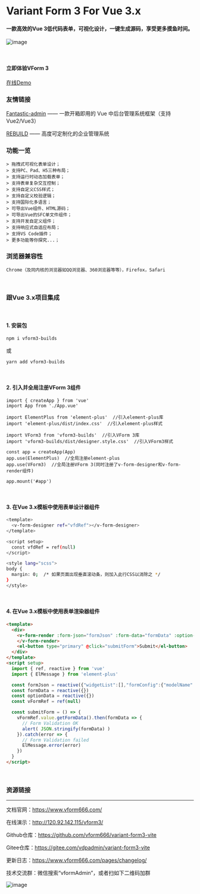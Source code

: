 # Variant Form 3 For Vue 3.x
#### 一款高效的Vue 3低代码表单，可视化设计，一键生成源码，享受更多摸鱼时间。

![image](https://vform2021.oss-cn-beijing.aliyuncs.com/vform_demo.gif?versionId=CAEQGBiBgIDst4zj4hciIDQyYTkyOGY1ZGJiODQ4YTk5ZjkxMGIwMDY0MmY2M2Ri)

<br/>

#### 立即体验VForm 3
 [在线Demo](http://120.92.142.115:81/vform3/)
 
 ### 友情链接
 [Fantastic-admin](https://hooray.gitee.io/fantastic-admin/) —— 一款开箱即用的 Vue 中后台管理系统框架（支持Vue2/Vue3）
 
 [REBUILD](https://getrebuild.com/) —— 高度可定制化的企业管理系统
 
 ### 功能一览
 ```
 > 拖拽式可视化表单设计；
 > 支持PC、Pad、H5三种布局；
 > 支持运行时动态加载表单；
 > 支持表单复杂交互控制；
 > 支持自定义CSS样式；
 > 支持自定义校验逻辑；
 > 支持国际化多语言；
 > 可导出Vue组件、HTML源码；
 > 可导出Vue的SFC单文件组件；
 > 支持开发自定义组件；
 > 支持响应式自适应布局；
 > 支持VS Code插件；
 > 更多功能等你探究...；
 ```
 
 ### 浏览器兼容性
 ```Chrome（及同内核的浏览器如QQ浏览器、360浏览器等等），Firefox，Safari```
 
 <br/>
 
 ### 跟Vue 3.x项目集成
 
 <br/>
 
 #### 1. 安装包
   ```bash
   npm i vform3-builds
   ```
 或
   ```bash
   yarn add vform3-builds
   ```
 
 <br/>
 
 #### 2. 引入并全局注册VForm 3组件
 ```
 import { createApp } from 'vue'
 import App from './App.vue'
 
 import ElementPlus from 'element-plus'  //引入element-plus库
 import 'element-plus/dist/index.css'  //引入element-plus样式
 
 import VForm3 from 'vform3-builds'  //引入VForm 3库
 import 'vform3-builds/dist/designer.style.css'  //引入VForm3样式
 
 const app = createApp(App)
 app.use(ElementPlus)  //全局注册element-plus
 app.use(VForm3)  //全局注册VForm 3(同时注册了v-form-designer和v-form-render组件)
 
 app.mount('#app')
 ```
 
 <br/>
 
 #### 3. 在Vue 3.x模板中使用表单设计器组件
 ```bash
 <template>
   <v-form-designer ref="vfdRef"></v-form-designer>
 </template>
 
 <script setup>
   const vfdRef = ref(null)
 </script>
 
 <style lang="scss">
 body {
   margin: 0;  /* 如果页面出现垂直滚动条，则加入此行CSS以消除之 */
 }
 </style>
 ```
 
 <br/>
 
 #### 4. 在Vue 3.x模板中使用表单渲染器组件
 ```html
 <template>
   <div>
     <v-form-render :form-json="formJson" :form-data="formData" :option-data="optionData" ref="vFormRef">
     </v-form-render>
     <el-button type="primary" @click="submitForm">Submit</el-button>
   </div>
 </template>
 <script setup>
   import { ref, reactive } from 'vue'
   import { ElMessage } from 'element-plus'
 
   const formJson = reactive({"widgetList":[],"formConfig":{"modelName":"formData","refName":"vForm","rulesName":"rules","labelWidth":80,"labelPosition":"left","size":"","labelAlign":"label-left-align","cssCode":"","customClass":"","functions":"","layoutType":"PC","jsonVersion":3,"onFormCreated":"","onFormMounted":"","onFormDataChange":""}})
   const formData = reactive({})
   const optionData = reactive({})
   const vFormRef = ref(null)
 
   const submitForm = () => {
     vFormRef.value.getFormData().then(formData => {
       // Form Validation OK
       alert( JSON.stringify(formData) )
     }).catch(error => {
       // Form Validation failed
       ElMessage.error(error)
     })
   }
 </script>
 ```
 
 <br/>
 
 ### 资源链接
 <hr>
 
 文档官网：<a href="https://www.vform666.com/" target="_blank">https://www.vform666.com/</a>
 
 在线演示：<a href="http://120.92.142.115/vform3/" target="_blank">http://120.92.142.115/vform3/</a>
 
 Github仓库：<a href="https://github.com/vform666/variant-form3-vite" target="_blank">https://github.com/vform666/variant-form3-vite</a>
 
 Gitee仓库：<a href="https://gitee.com/vdpadmin/variant-form3-vite" target="_blank">https://gitee.com/vdpadmin/variant-form3-vite</a>
 
 更新日志：<a href="https://www.vform666.com/pages/changelog/" target="_blank">https://www.vform666.com/pages/changelog/</a>
 
 技术交流群：微信搜索“vformAdmin”，或者扫如下二维码加群
 
 ![image](https://ks3-cn-beijing.ksyuncs.com/vform-static/img/vx-qrcode-242.png)
